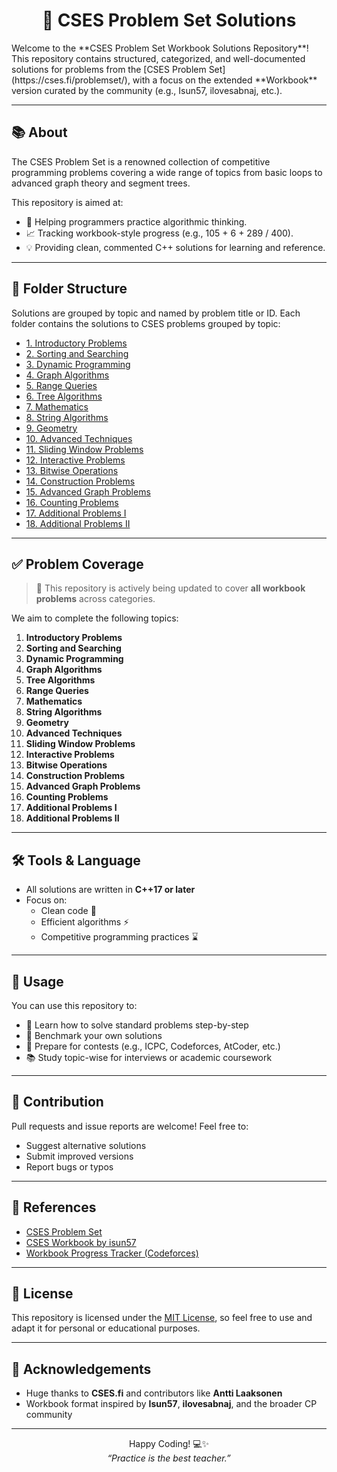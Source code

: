 <div align="center">
  <h1>  📘 CSES Problem Set Solutions </h1>
</div>
Welcome to the **CSES Problem Set Workbook Solutions Repository**!  
This repository contains structured, categorized, and well-documented solutions for problems from the [CSES Problem Set](https://cses.fi/problemset/), with a focus on the extended **Workbook** version curated by the community (e.g., Isun57, ilovesabnaj, etc.).

---

## 📚 About

The CSES Problem Set is a renowned collection of competitive programming problems covering a wide range of topics from basic loops to advanced graph theory and segment trees.

This repository is aimed at:

- 🚀 Helping programmers practice algorithmic thinking.
- 📈 Tracking workbook-style progress (e.g., 105 + 6 + 289 / 400).
- 💡 Providing clean, commented C++ solutions for learning and reference.

---

## 📂 Folder Structure

Solutions are grouped by topic and named by problem title or ID. Each folder contains the solutions to CSES problems grouped by topic:
- [1. Introductory Problems](./1.%20Introductory%20Problems)  
- [2. Sorting and Searching](./2.%20Sorting%20and%20Searching)  
- [3. Dynamic Programming](./3.%20Dynamic%20Programming)  
- [4. Graph Algorithms](./4.%20Graph%20Algorithms)  
- [5. Range Queries](./5.%20Range%20Queries)  
- [6. Tree Algorithms](./6.%20Tree%20Algorithms)  
- [7. Mathematics](./7.%20Mathematics)  
- [8. String Algorithms](./8.%20String%20Algorithms)  
- [9. Geometry](./9.%20Geometry)  
- [10. Advanced Techniques](./10.%20Advanced%20Techniques)  
- [11. Sliding Window Problems](./11.%20Sliding%20Window%20Problems)  
- [12. Interactive Problems](./12.%20Interactive%20Problems)  
- [13. Bitwise Operations](./13.%20Bitwise%20Operations)  
- [14. Construction Problems](./14.%20Construction%20Problems)  
- [15. Advanced Graph Problems](./15.%20Advanced%20Graph%20Problems)  
- [16. Counting Problems](./16.%20Counting%20Problems)  
- [17. Additional Problems I](./17.%20Additional%20Problems%20I)  
- [18. Additional Problems II](./18.%20Additional%20Problems%20II)



---

## ✅ Problem Coverage

> 🧠 This repository is actively being updated to cover **all workbook problems** across categories.

We aim to complete the following topics:
1. **Introductory Problems**
2. **Sorting and Searching**
3. **Dynamic Programming**
4. **Graph Algorithms**
5. **Tree Algorithms**
6. **Range Queries**
7. **Mathematics**
8. **String Algorithms**
9. **Geometry**
10. **Advanced Techniques**
11. **Sliding Window Problems**
12. **Interactive Problems**
13. **Bitwise Operations**
14. **Construction Problems**
15. **Advanced Graph Problems**
16. **Counting Problems**
17. **Additional Problems I**
18. **Additional Problems II**

---

## 🛠️ Tools & Language

- All solutions are written in **C++17 or later**
- Focus on:
  - Clean code 🧼
  - Efficient algorithms ⚡
  - Competitive programming practices ⌛

---

## 📌 Usage

You can use this repository to:

- 📖 Learn how to solve standard problems step-by-step
- 🧪 Benchmark your own solutions
- 💼 Prepare for contests (e.g., ICPC, Codeforces, AtCoder, etc.)
- 📚 Study topic-wise for interviews or academic coursework

---

## 🙌 Contribution

Pull requests and issue reports are welcome! Feel free to:

- Suggest alternative solutions
- Submit improved versions
- Report bugs or typos

---

## 🔗 References

- [CSES Problem Set](https://cses.fi/problemset/)
- [CSES Workbook by isun57](https://cses.fi/problemset/workbook)
- [Workbook Progress Tracker (Codeforces)](https://codeforces.com/blog/entry/70018)

---

## 📄 License

This repository is licensed under the [MIT License](LICENSE), so feel free to use and adapt it for personal or educational purposes.

---

## 🤝 Acknowledgements

- Huge thanks to **CSES.fi** and contributors like **Antti Laaksonen**
- Workbook format inspired by **Isun57**, **ilovesabnaj**, and the broader CP community

---

<div align="center">

Happy Coding! 💻✨  
<em>“Practice is the best teacher.”</em>

</div>



